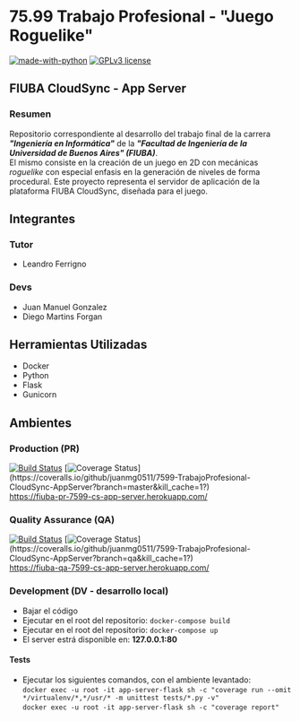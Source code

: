# 75.99 Trabajo Profesional - "Juego Roguelike"

[![made-with-python](https://img.shields.io/badge/Made%20with-Python-1f425f.svg)](https://www.python.org/)
[![GPLv3 license](https://img.shields.io/badge/License-GPLv3-blue.svg)](http://perso.crans.org/besson/LICENSE.html)

## FIUBA CloudSync - App Server
### Resumen

Repositorio correspondiente al desarrollo del trabajo final de la carrera **_"Ingeniería en Informática"_** de la **_"Facultad de Ingeniería de la Universidad de Buenos Aires" (FIUBA)_**.  
El mismo consiste en la creación de un juego en 2D con mecánicas _roguelike_ con especial enfasis en la generación de niveles de forma procedural. Este proyecto representa el servidor de aplicación de la plataforma FIUBA CloudSync, diseñada para el juego.

## Integrantes

### Tutor

- Leandro Ferrigno

### Devs

- Juan Manuel Gonzalez
- Diego Martins Forgan

## Herramientas Utilizadas

- Docker
- Python
- Flask
- Gunicorn

## Ambientes

### Production (PR)
[![Build Status](https://app.travis-ci.com/juanmg0511/7599-TrabajoProfesional-CloudSync-AppServer.svg?branch=main)](https://app.travis-ci.com/juanmg0511/7599-TrabajoProfesional-CloudSync-AppServer)
[![Coverage Status](https://coveralls.io/repos/github/juanmg0511/7599-TrabajoProfesional-CloudSync-AppServer/badge.svg?branch=qa&kill_cache=1?)](https://coveralls.io/github/juanmg0511/7599-TrabajoProfesional-CloudSync-AppServer?branch=master&kill_cache=1?)  
https://fiuba-pr-7599-cs-app-server.herokuapp.com/

### Quality Assurance (QA)
[![Build Status](https://app.travis-ci.com/juanmg0511/7599-TrabajoProfesional-CloudSync-AppServer.svg?branch=qa)](https://app.travis-ci.com/juanmg0511/7599-TrabajoProfesional-CloudSync-AppServer)
[![Coverage Status](https://coveralls.io/repos/github/juanmg0511/7599-TrabajoProfesional-CloudSync-AppServer/badge.svg?branch=qa&kill_cache=1?)](https://coveralls.io/github/juanmg0511/7599-TrabajoProfesional-CloudSync-AppServer?branch=qa&kill_cache=1?)  
https://fiuba-qa-7599-cs-app-server.herokuapp.com/

### Development (DV - desarrollo local)

- Bajar el código
- Ejecutar en el root del repositorio: `docker-compose build`
- Ejecutar en el root del repositorio: `docker-compose up`
- El server estrá disponible en: **127.0.0.1:80**

#### Tests

- Ejecutar los siguientes comandos, con el ambiente levantado:  
`docker exec -u root -it app-server-flask sh -c "coverage run --omit */virtualenv/*,*/usr/* -m unittest tests/*.py -v"`   
`docker exec -u root -it app-server-flask sh -c "coverage report"`
